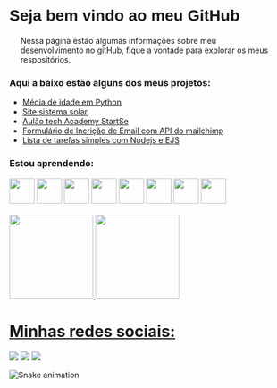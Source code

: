 <div>
    <h1 style="font-family: Arial, Helvetica, sans-serif;">Seja bem vindo ao meu GitHub</h1>
    <p style="margin:20px;">Nessa página estão algumas informações sobre meu desenvolvimento no gitHub,
      fique a vontade para explorar os meus respositórios.</p>
    <h3>Aqui a baixo estão alguns dos meus projetos:</h3>
    <ul>
      <li><a href="https://github.com/marcusvscostaa/Media-de-Idade-Python.git">Média de idade em Python</a></li>
      <li><a href="https://github.com/marcusvscostaa/sistema-solar.git">Site sistema solar</a></li>
      <li><a href="https://github.com/marcusvscostaa/aulao_tech_academy.git">Aulão tech Academy StartSe</a></li>
      <li><a href="https://newsletter-singup-serve.onrender.com/">Formulário de Incrição de Email com API do mailchimp</a></li>
      <li><a href="https://listday.onrender.com/">Lista de tarefas simples com Nodejs e EJS</a></li>
    </ul>
    <div>
      <h3>Estou aprendendo:</h3>
      <img src="https://cdn.jsdelivr.net/gh/devicons/devicon/icons/java/java-original-wordmark.svg" width="45"
        height="45" />
      <img src="https://cdn.jsdelivr.net/gh/devicons/devicon/icons/javascript/javascript-original.svg" width="45"
        height="45" />
      <img src="https://cdn.jsdelivr.net/gh/devicons/devicon/icons/css3/css3-original.svg" width="45" height="45" />
      <img src="https://cdn.jsdelivr.net/gh/devicons/devicon/icons/html5/html5-original.svg" width="45" height="45" />
      <img src="https://cdn.jsdelivr.net/gh/devicons/devicon/icons/arduino/arduino-original-wordmark.svg" width="45"
        height="45" />
      <img src="https://cdn.jsdelivr.net/gh/devicons/devicon/icons/nodejs/nodejs-original.svg" width="45" height="45" />
      <img src="https://cdn.jsdelivr.net/gh/devicons/devicon/icons/androidstudio/androidstudio-original.svg" width="45"
        height="45" />
      <img src="https://cdn.jsdelivr.net/gh/devicons/devicon/icons/git/git-original.svg" width="45" height="45" />
      <br>
    </div>
    <br>
    <a href="https://github.com/marcusvscostaa">
      <img height="150em"
        src="https://github-readme-stats.vercel.app/api/top-langs/?username=marcusvscostaa&layout=compact&langs_count=7&theme=dracula" />
      <img height="150em"
        src="https://github-readme-stats.vercel.app/api?username=marcusvscostaa&show_icons=true&theme=dracula&include_all_commits=true&count_private=true" />
  </div>
  <div>
    <h1> Minhas redes sociais:</h1>
    <a href="https://instagram.com/marcusvs.c" target="_blank"><img
        src="https://img.shields.io/badge/-Instagram-%23E4405F?style=for-the-badge&logo=instagram&logoColor=white"
        target="_blank"></a>
    <a href="mailto:marcusvinicius2097@gmail.com"><img
        src="https://img.shields.io/badge/Gmail-D14836?style=for-the-badge&logo=gmail&logoColor=white"
        target="_blank"></a>
    <a href="https://www.linkedin.com/in/marcus-costa-5b740a127" target="_blank"><img
        src="https://img.shields.io/badge/-LinkedIn-%230077B5?style=for-the-badge&logo=linkedin&logoColor=white"
        target="_blank"></a>
  </div>

![Snake animation](https://github.com/marcusvscostaa/marcusvscostaa/blob/output/github-contribution-grid-snake.svg)


      
